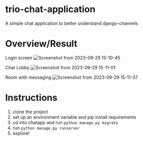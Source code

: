 # trio-chat-application
A simple chat application to better understand django-channels


# Overview/Result
Login screen
![Screenshot from 2023-09-29 15-10-45](https://github.com/Me45y63/trio-chat-application/assets/66312028/1)

Chat Lobby
![Screenshot from 2023-09-29 15-11-01](https://github.com/Me45y63/trio-chat-application/assets/66312028/2)

Room with messaging
![Screenshot from 2023-09-29 15-11-37](https://github.com/Me45y63/trio-chat-application/assets/66312028/4)

# Instructions
1. clone the project
2. set up an environment variable and pip install requirements
3. cd into chatapp and run ```python manage.py migrate```
4. run ```python manage.py runserver```
5. explore!


